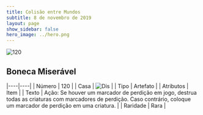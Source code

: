 ```yaml
---
title: Colisão entre Mundos
subtitle: 8 de novembro de 2019
layout: page
show_sidebar: false
hero_image: ../hero.png
---
```


![120](https://cdn.keyforgegame.com/media/card_front/pt/452_120_JFPVJ8W9JQ9H_pt.png)

## Boneca Miserável

|----|----|
| Número | 120 |
| Casa | ![Dis](https://archonarcana.com/images/thumb/e/e8/Dis.png/22px-Dis.png "Dis") |
| Tipo | Artefato |
| Atributos | Item |
| Texto | Ação: Se houver um marcador de perdição em jogo, destrua todas as criaturas com marcadores de perdição. Caso contrário, coloque um marcador de perdição em uma criatura. |
| Raridade | Rara |
